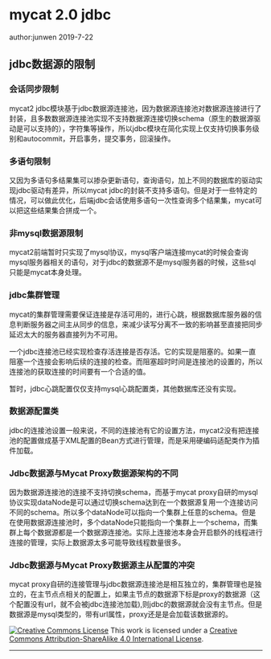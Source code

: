 # mycat 2.0 jdbc

author:junwen 2019-7-22



## jdbc数据源的限制

### 会话同步限制

mycat2 jdbc模块基于jdbc数据源连接池，因为数据源连接池对数据源连接进行了封装，且多数数据源连接池实现不支持数据源连接切换schema（原生的数据源驱动是可以支持的），字符集等操作，所以jdbc模块在简化实现上仅支持切换事务级别和autocommit，开启事务，提交事务，回滚操作。

### 多语句限制

又因为多语句多结果集可以掺杂更新语句，查询语句，加上不同的数据库的驱动实现jdbc驱动有差异，所以mycat jdbc的封装不支持多语句。但是对于一些特定的情况，可以做此优化，后端jdbc会话使用多语句一次性查询多个结果集，mycat可以把这些结果集合拼成一个。

### 非mysql数据源限制

mycat2前端暂时只实现了mysql协议，mysql客户端连接mycat的时候会查询mysql服务器相关的语句，对于jdbc的数据源不是mysql服务器的时候，这些sql只能是mycat本身处理。

### jdbc集群管理

mycat的集群管理需要保证连接是存活可用的，进行心跳，根据数据库服务器的信息判断服务器之间主从同步的信息，来减少读写分离不一致的影响甚至直接把同步延迟太大的服务器直接列为不可用。

一个jdbc连接池已经实现检查存活连接是否存活。它的实现是阻塞的。如果一直阻塞一个连接会影响后续的连接的检查。而阻塞超时时间是连接池的设置的，所以连接池的获取连接的时间要有一个合适的值。

暂时，jdbc心跳配置仅仅支持mysql心跳配置类，其他数据库还没有实现。

### 数据源配置类

jdbc的连接池设置一般来说，不同的连接池有它的设置方法，mycat2没有把连接池的配置做成基于XML配置的Bean方式进行管理，而是采用硬编码适配类作为插件加载。

### Jdbc数据源与Mycat Proxy数据源架构的不同

因为数据源连接池的连接不支持切换schema，而基于mycat proxy自研的mysql协议实现dataNode是可以通过切换schema达到在一个数据源复用一个连接访问不同的schema。所以多个dataNode可以指向一个集群上任意的schema。但是在使用数据源连接池时，多个dataNode只能指向一个集群上一个schema，而集群上每个数据源都是一个数据源连接池。实际上连接池本身会开启额外的线程进行连接的管理，实际上数据源太多可能导致线程数量很多。

### Jdbc数据源与Mycat Proxy数据源主从配置的冲突

mycat proxy自研的连接管理与jdbc数据源连接池是相互独立的，集群管理也是独立的，在主节点点相关的配置上，如果主节点的数据源下标是proxy的数据源（这个配置没有url，就不会被jdbc连接池加载),则jdbc的数据源就会没有主节点。但是数据源是mysql类型的，带有url属性，proxy还是是会加载该数据源的。








[![Creative Commons License](https://i.creativecommons.org/l/by-sa/4.0/88x31.png)](http://creativecommons.org/licenses/by-sa/4.0/)
This work is licensed under a [Creative Commons Attribution-ShareAlike 4.0 International License](http://creativecommons.org/licenses/by-sa/4.0/).

------

